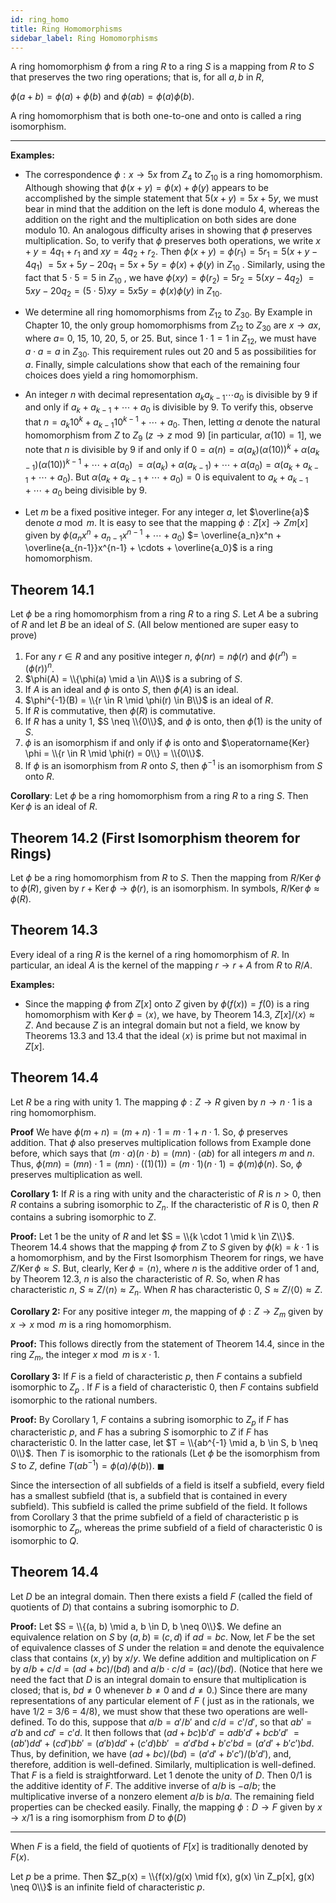 ```yaml
---
id: ring_homo
title: Ring Homomorphisms
sidebar_label: Ring Homomorphisms
---
```



A ring homomorphism $\phi$ from a ring $R$ to a ring $S$ is a mapping from
$R$ to $S$ that preserves the two ring operations; that is, for all $a, b$ in $R$,

$\phi(a + b) = \phi(a) + \phi(b)$ and $\phi(ab) = \phi(a)\phi(b)$.

A ring homomorphism that is both one-to-one and onto is called a
ring isomorphism.

---

**Examples:**

* The correspondence $\phi: x \rightarrow 5x$ from $Z_4$ to $Z_{10}$ 
  is a ring homomorphism. Although showing that $\phi(x + y) = \phi(x) + \phi(y)$ appears to be accomplished by the simple statement that $5(x + y) = 5x + 5y$, we must bear in mind that the addition on the left is done modulo 4, whereas the addition on the right and the multiplication on both sides are done modulo 10. An analogous difficulty arises in showing that $\phi$ preserves multiplication. So, to verify that $\phi$ preserves both operations, we write $x + y = 4q_1 + r_1$ and $xy = 4q_2 + r_2$. Then $\phi(x + y) = \phi(r_1) = 5r_1 = 5(x + y - 4q_1)$ $= 5x + 5y - 20q_1 = 5x + 5y = \phi(x) + \phi(y)$ in $Z_{10}$ . Similarly, using the fact that $5 \cdot 5 = 5$ in $Z_{10}$ , we have $\phi(xy) = \phi(r_2) = 5r_2 = 5(xy - 4q_2)$ $= 5xy - 20q_2 = (5 \cdot 5)xy = 5x5y = \phi(x)\phi(y)$ in $Z_{10}$.

* We determine all ring homomorphisms from $Z_{12}$ to $Z_{30}$. By Example in Chapter 10, the only group homomorphisms from $Z_{12}$ to $Z_{30}$ are $x \rightarrow ax$, where $a =$ 0, 15, 10, 20, 5, or 25. But, since $1 \cdot 1 = 1$ in $Z_{12}$, we must have $a \cdot a = a$ in $Z_{30}$. This requirement rules out 20 and 5 as possibilities for $a$. Finally, simple calculations show that each of the remaining four choices does yield a ring homomorphism.

* An integer $n$ with decimal representation $a_ka_{k-1} \cdots a_0$ is divisible by 9 if and only if $a_k + a_{k-1} + \cdots + a_0$ is divisible by 9. To verify this, observe that $n = a_k10^k + a_{k-1}10^{k-1} + \cdots + a_0$. Then, letting $\alpha$ denote the natural homomorphism from $Z$ to $Z_9$ ($z \rightarrow z \bmod 9$) [in particular, $\alpha(10) = 1$], we note that $n$ is divisible by $9$ if and only if $0 = \alpha(n) = \alpha(a_k)(\alpha(10))^k + \alpha(a_{k-1})(\alpha(10))^{k-1} + \cdots + \alpha(a_0)$ $= \alpha(a_k) + \alpha(a_{k-1}) + \cdots + \alpha(a_0) = \alpha(a_k + a_{k - 1} + \cdots + a_0)$. But $\alpha(a_k + a_{k - 1} + \cdots + a_0) = 0$ is equivalent to $a_k + a_{k - 1} + \cdots + a_0$ being divisible by 9.

* Let $m$ be a fixed positive integer. For any integer $a$, let $\overline{a}$ denote $a \bmod m$. It is easy to see that the mapping $\phi: Z[x] \rightarrow Zm[x]$ given by $\phi(a_nx^n + a_{n-1}x^{n-1} + \cdots + a_0$) $= \overline{a_n}x^n + \overline{a_{n-1}}x^{n-1} + \cdots + \overline{a_0}$ is a ring homomorphism.

## Theorem 14.1

Let $\phi$ be a ring homomorphism from a ring $R$ to a ring $S$. Let $A$ be a
subring of $R$ and let $B$ be an ideal of $S$. (All below mentioned are super easy to prove)

1. For any $r \in R$ and any positive integer $n$, $\phi(nr) = n\phi(r)$ and
$\phi(r^n) = (\phi(r))^n$.
2. $\phi(A) = \\{\phi(a) \mid a \in A\\}$ is a subring of $S$.
3. If $A$ is an ideal and $\phi$ is onto $S$, then $\phi(A)$ is an ideal.
4. $\phi^{-1}(B) = \\{r \in R \mid \phi(r) \in B\\}$ is an ideal of $R$.
5. If $R$ is commutative, then $\phi(R)$ is commutative.
6. If $R$ has a unity 1, $S \neq \\{0\\}$, and $\phi$ is onto, then $\phi(1)$ is the unity of $S$.
7. $\phi$ is an isomorphism if and only if $\phi$ is onto and $\operatorname{Ker} \phi = \\{r \in R \mid \phi(r) = 0\\} = \\{0\\}$.
8. If $\phi$ is an isomorphism from $R$ onto $S$, then $\phi^{-1}$ is an isomorphism from $S$ onto $R$.

**Corollary**: Let $\phi$ be a ring homomorphism from a ring $R$ to a ring $S$. Then $\operatorname{Ker} \phi$ is an ideal of $R$.

## Theorem 14.2 (First Isomorphism theorem for Rings)

Let $\phi$ be a ring homomorphism from $R$ to $S$. Then the mapping from $R/\operatorname{Ker} \phi$ to $\phi(R)$, given by $r + \operatorname{Ker} \phi \rightarrow \phi(r)$, is an isomorphism. In
symbols, $R/\operatorname{Ker} \phi \approx \phi(R)$.

## Theorem 14.3

Every ideal of a ring $R$ is the kernel of a ring homomorphism of $R$.
In particular, an ideal $A$ is the kernel of the mapping $r \rightarrow r + A$ from $R$ to $R/A$.

**Examples:**

* Since the mapping $\phi$ from $Z[x]$ onto $Z$ given by $\phi(f(x)) = f(0)$ is a ring homomorphism with $\operatorname{Ker} \phi = \langle x\rangle$, we have, by Theorem 14.3, $Z[x]/\langle x\rangle \approx Z$. And because $Z$ is an integral domain but not a field, we know by Theorems 13.3 and 13.4 that the ideal $\langle x\rangle$ is prime but not maximal in $Z[x]$.

## Theorem 14.4

Let $R$ be a ring with unity 1. The mapping $\phi: Z \rightarrow R$ given by $n \rightarrow n \cdot 1$ is a ring homomorphism.

**Proof** We have $\phi(m + n) = (m + n) \cdot 1 = m \cdot 1 + n \cdot 1$. So, $\phi$ preserves addition. That $\phi$ also preserves multiplication follows from Example done before, which says that $(m \cdot a)(n \cdot b) = (mn) \cdot (ab)$ for all integers $m$ and $n$. Thus, $\phi(mn) = (mn) \cdot 1 = (mn) \cdot ((1)(1)) = (m \cdot 1)(n \cdot 1) = \phi(m)\phi(n)$. So, $\phi$ preserves multiplication as well.

**Corollary 1:** If $R$ is a ring with unity and the characteristic of $R$ is $n > 0$, then
$R$ contains a subring isomorphic to $Z_n$. If the characteristic of $R$ is 0,
then $R$ contains a subring isomorphic to $Z$.

**Proof:** Let 1 be the unity of $R$ and let $S = \\{k \cdot 1 \mid k \in Z\\}$. Theorem 14.4
shows that the mapping $\phi$ from $Z$ to $S$ given by $\phi(k) = k \cdot 1$ is a homomorphism, and by the First Isomorphism Theorem for rings, we have
$Z/\operatorname{Ker} \phi \approx S$. But, clearly, $\operatorname{Ker} \phi = \langle n\rangle$, where $n$ is the additive order of 1 and, by Theorem 12.3, $n$ is also the characteristic of $R$. So, when $R$ has characteristic $n$, $S \approx Z/\langle n\rangle \approx Z_n.$ When $R$ has characteristic 0, $S \approx Z/\langle 0\rangle \approx Z.$ 

**Corollary 2:** For any positive integer $m$, the mapping of $\phi: Z \rightarrow Z_m$ given by $x \rightarrow x \bmod m$ is a ring homomorphism.

**Proof:** This follows directly from the statement of Theorem 14.4,
since in the ring $Z_m$, the integer $x \bmod m$ is $x \cdot 1$.

**Corollary 3:** If $F$ is a field of characteristic $p$, then $F$ contains a subfield
isomorphic to $Z_p$ . If $F$ is a field of characteristic 0, then $F$ contains
subfield isomorphic to the rational numbers.

**Proof:** By Corollary 1, $F$ contains a subring isomorphic to $Z_p$ if $F$ has characteristic $p$, and $F$ has a subring $S$ isomorphic to $Z$ if $F$ has characteristic 0. In the latter case, let $T = \\{ab^{-1} \mid a, b \in S, b \neq 0\\}$. Then $T$ is isomorphic to the rationals (Let $\phi$ be the isomorphism from $S$ to $Z$, define $T(ab^{-1}) = \phi(a)/\phi(b)$). $\blacksquare$


Since the intersection of all subfields of a field is itself a subfield, every field has a smallest subfield (that is, a subfield that is contained in every subfield). This subfield is called the prime subfield of the field. It follows from Corollary 3 that the prime subfield of a field of characteristic p is isomorphic to $Z_p$, whereas the prime subfield of a field of characteristic 0 is isomorphic to $Q$. 

## Theorem 14.4

Let $D$ be an integral domain. Then there exists a field $F$ (called the
field of quotients of $D$) that contains a subring isomorphic to $D$.

**Proof:** Let $S = \\{(a, b) \mid a, b \in D, b \neq 0\\}$. We define an equivalence
relation on $S$ by $(a, b) \equiv (c, d )$ if $ad = bc$. Now, let $F$ be the set of equivalence classes of $S$ under
the relation $\equiv$ and denote the equivalence class that contains $(x, y)$ by
$x/y$. We define addition and multiplication on $F$ by
$a/b + c/d = (ad + bc)/(bd)$ and $a/b \cdot c/d = (ac)/(bd)$.
(Notice that here we need the fact that $D$ is an integral domain to ensure
that multiplication is closed; that is, $bd \neq 0$ whenever $b \neq 0$ and $d \neq 0$.)
Since there are many representations of any particular element of $F$ ( just as in the rationals, we have 1/2 = 3/6 = 4/8), we must show that these two operations are well-defined. To do this, suppose that $a/b = a'/b'$ and $c/d = c'/d'$, so that $ab' = a'b$ and $cd' = c'd$. It then follows that $(ad + bc)b'd' = adb'd' + bcb'd'$ $= (ab')dd' + (cd')bb' = (a'b)dd' + (c'd)bb'$ $= a'd'bd + b'c'bd = (a'd' + b'c')bd$. Thus, by definition, we have $(ad + bc)/(bd) = (a'd' + b'c')/(b'd')$, and, therefore, addition is well-defined. Similarly, multiplication is well-defined. That $F$ is a field is straightforward. Let 1 denote the unity of $D$. Then $0/1$ is the additive identity of $F$. The additive inverse of $a/b$ is $-a/b;$ the multiplicative inverse of a nonzero element $a/b$ is $b/a$. The remaining field properties can be checked easily. Finally, the mapping $\phi: D \rightarrow F$ given by $x \rightarrow x/1$ is a ring isomorphism from $D$ to $\phi(D)$ 

---

When $F$ is a field, the field of quotients of $F[x]$ is traditionally denoted by $F(x)$.

Let $p$ be a prime. Then $Z_p(x) = \\{f(x)/g(x) \mid f(x), g(x) \in Z_p[x], g(x) \neq 0\\}$ is an infinite field of characteristic $p$.




